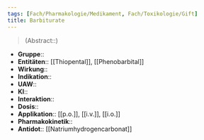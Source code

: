 ```yaml
---
tags: [Fach/Pharmakologie/Medikament, Fach/Toxikologie/Gift]
title: Barbiturate
---
```

> (Abstract::) 
- **Gruppe**:: 
- **Entitäten**:: [[Thiopental]], [[Phenobarbital]]
- **Wirkung**:: 
- **Indikation**:: 
- **UAW**:: 
- **KI**:: 
- **Interaktion**:: 
- **Dosis**:: 
- **Applikation**:: [[p.o.]], [[i.v.]], [[i.o.]]
- **Pharmakokinetik**:: 
- **Antidot**:: [[Natriumhydrogencarbonat]]